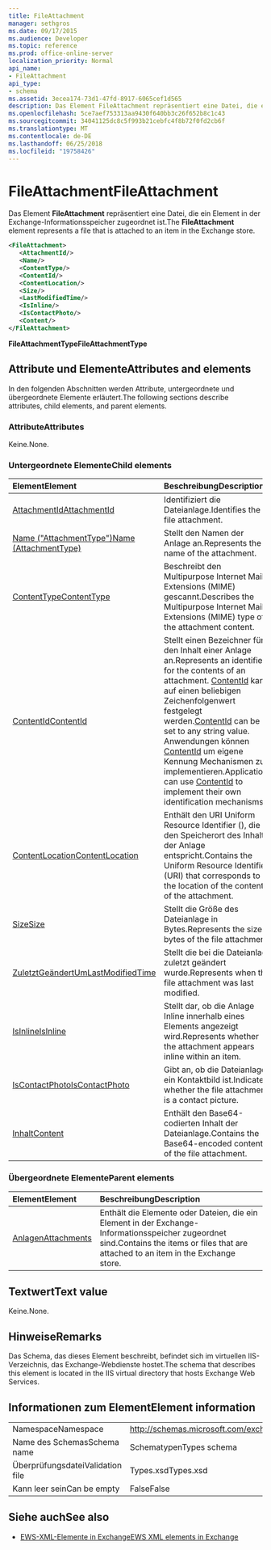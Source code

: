```yaml
---
title: FileAttachment
manager: sethgros
ms.date: 09/17/2015
ms.audience: Developer
ms.topic: reference
ms.prod: office-online-server
localization_priority: Normal
api_name:
- FileAttachment
api_type:
- schema
ms.assetid: 3ecea174-73d1-47fd-8917-6065cef1d565
description: Das Element FileAttachment repräsentiert eine Datei, die ein Element in der Exchange-Informationsspeicher zugeordnet ist.
ms.openlocfilehash: 5ce7aef753313aa9430f640bb3c26f652b8c1c43
ms.sourcegitcommit: 34041125dc8c5f993b21cebfc4f8b72f0fd2cb6f
ms.translationtype: MT
ms.contentlocale: de-DE
ms.lasthandoff: 06/25/2018
ms.locfileid: "19758426"
---
```

# <a name="fileattachment"></a><span data-ttu-id="a55a4-103">FileAttachment</span><span class="sxs-lookup"><span data-stu-id="a55a4-103">FileAttachment</span></span>

<span data-ttu-id="a55a4-104">Das Element **FileAttachment** repräsentiert eine Datei, die ein Element in der Exchange-Informationsspeicher zugeordnet ist.</span><span class="sxs-lookup"><span data-stu-id="a55a4-104">The **FileAttachment** element represents a file that is attached to an item in the Exchange store.</span></span> 
  
```XML
<FileAttachment>
   <AttachmentId/>
   <Name/>
   <ContentType/>
   <ContentId/>
   <ContentLocation/>
   <Size/>
   <LastModifiedTime/>
   <IsInline/>
   <IsContactPhoto/>
   <Content/>
</FileAttachment>
```

 <span data-ttu-id="a55a4-105">**FileAttachmentType**</span><span class="sxs-lookup"><span data-stu-id="a55a4-105">**FileAttachmentType**</span></span>
## <a name="attributes-and-elements"></a><span data-ttu-id="a55a4-106">Attribute und Elemente</span><span class="sxs-lookup"><span data-stu-id="a55a4-106">Attributes and elements</span></span>

<span data-ttu-id="a55a4-107">In den folgenden Abschnitten werden Attribute, untergeordnete und übergeordnete Elemente erläutert.</span><span class="sxs-lookup"><span data-stu-id="a55a4-107">The following sections describe attributes, child elements, and parent elements.</span></span>
  
### <a name="attributes"></a><span data-ttu-id="a55a4-108">Attribute</span><span class="sxs-lookup"><span data-stu-id="a55a4-108">Attributes</span></span>

<span data-ttu-id="a55a4-109">Keine.</span><span class="sxs-lookup"><span data-stu-id="a55a4-109">None.</span></span>
  
### <a name="child-elements"></a><span data-ttu-id="a55a4-110">Untergeordnete Elemente</span><span class="sxs-lookup"><span data-stu-id="a55a4-110">Child elements</span></span>

|<span data-ttu-id="a55a4-111">**Element**</span><span class="sxs-lookup"><span data-stu-id="a55a4-111">**Element**</span></span>|<span data-ttu-id="a55a4-112">**Beschreibung**</span><span class="sxs-lookup"><span data-stu-id="a55a4-112">**Description**</span></span>|
|:-----|:-----|
|[<span data-ttu-id="a55a4-113">AttachmentId</span><span class="sxs-lookup"><span data-stu-id="a55a4-113">AttachmentId</span></span>](attachmentid.md) <br/> |<span data-ttu-id="a55a4-114">Identifiziert die Dateianlage.</span><span class="sxs-lookup"><span data-stu-id="a55a4-114">Identifies the file attachment.</span></span>  <br/> |
|[<span data-ttu-id="a55a4-115">Name ("AttachmentType")</span><span class="sxs-lookup"><span data-stu-id="a55a4-115">Name (AttachmentType)</span></span>](name-attachmenttype.md) <br/> |<span data-ttu-id="a55a4-116">Stellt den Namen der Anlage an.</span><span class="sxs-lookup"><span data-stu-id="a55a4-116">Represents the name of the attachment.</span></span>  <br/> |
|[<span data-ttu-id="a55a4-117">ContentType</span><span class="sxs-lookup"><span data-stu-id="a55a4-117">ContentType</span></span>](contenttype.md) <br/> |<span data-ttu-id="a55a4-118">Beschreibt den Multipurpose Internet Mail Extensions (MIME) gescannt.</span><span class="sxs-lookup"><span data-stu-id="a55a4-118">Describes the Multipurpose Internet Mail Extensions (MIME) type of the attachment content.</span></span>  <br/> |
|[<span data-ttu-id="a55a4-119">ContentId</span><span class="sxs-lookup"><span data-stu-id="a55a4-119">ContentId</span></span>](contentid.md) <br/> |<span data-ttu-id="a55a4-120">Stellt einen Bezeichner für den Inhalt einer Anlage an.</span><span class="sxs-lookup"><span data-stu-id="a55a4-120">Represents an identifier for the contents of an attachment.</span></span> <span data-ttu-id="a55a4-121">[ContentId](contentid.md) kann auf einen beliebigen Zeichenfolgenwert festgelegt werden.</span><span class="sxs-lookup"><span data-stu-id="a55a4-121">[ContentId](contentid.md) can be set to any string value.</span></span> <span data-ttu-id="a55a4-122">Anwendungen können [ContentId](contentid.md) um eigene Kennung Mechanismen zu implementieren.</span><span class="sxs-lookup"><span data-stu-id="a55a4-122">Applications can use [ContentId](contentid.md) to implement their own identification mechanisms.</span></span>  <br/> |
|[<span data-ttu-id="a55a4-123">ContentLocation</span><span class="sxs-lookup"><span data-stu-id="a55a4-123">ContentLocation</span></span>](contentlocation.md) <br/> |<span data-ttu-id="a55a4-124">Enthält den URI Uniform Resource Identifier (), die den Speicherort des Inhalts der Anlage entspricht.</span><span class="sxs-lookup"><span data-stu-id="a55a4-124">Contains the Uniform Resource Identifier (URI) that corresponds to the location of the content of the attachment.</span></span>  <br/> |
|[<span data-ttu-id="a55a4-125">Size</span><span class="sxs-lookup"><span data-stu-id="a55a4-125">Size</span></span>](size.md) <br/> |<span data-ttu-id="a55a4-126">Stellt die Größe des Dateianlage in Bytes.</span><span class="sxs-lookup"><span data-stu-id="a55a4-126">Represents the size in bytes of the file attachment.</span></span>  <br/> |
|[<span data-ttu-id="a55a4-127">ZuletztGeändertUm</span><span class="sxs-lookup"><span data-stu-id="a55a4-127">LastModifiedTime</span></span>](lastmodifiedtime.md) <br/> |<span data-ttu-id="a55a4-128">Stellt die bei die Dateianlage zuletzt geändert wurde.</span><span class="sxs-lookup"><span data-stu-id="a55a4-128">Represents when the file attachment was last modified.</span></span>  <br/> |
|[<span data-ttu-id="a55a4-129">IsInline</span><span class="sxs-lookup"><span data-stu-id="a55a4-129">IsInline</span></span>](isinline.md) <br/> |<span data-ttu-id="a55a4-130">Stellt dar, ob die Anlage Inline innerhalb eines Elements angezeigt wird.</span><span class="sxs-lookup"><span data-stu-id="a55a4-130">Represents whether the attachment appears inline within an item.</span></span>  <br/> |
|[<span data-ttu-id="a55a4-131">IsContactPhoto</span><span class="sxs-lookup"><span data-stu-id="a55a4-131">IsContactPhoto</span></span>](iscontactphoto.md) <br/> |<span data-ttu-id="a55a4-132">Gibt an, ob die Dateianlage ein Kontaktbild ist.</span><span class="sxs-lookup"><span data-stu-id="a55a4-132">Indicates whether the file attachment is a contact picture.</span></span>  <br/> |
|[<span data-ttu-id="a55a4-133">Inhalt</span><span class="sxs-lookup"><span data-stu-id="a55a4-133">Content</span></span>](content.md) <br/> |<span data-ttu-id="a55a4-134">Enthält den Base64-codierten Inhalt der Dateianlage.</span><span class="sxs-lookup"><span data-stu-id="a55a4-134">Contains the Base64-encoded contents of the file attachment.</span></span>  <br/> |
   
### <a name="parent-elements"></a><span data-ttu-id="a55a4-135">Übergeordnete Elemente</span><span class="sxs-lookup"><span data-stu-id="a55a4-135">Parent elements</span></span>

|<span data-ttu-id="a55a4-136">**Element**</span><span class="sxs-lookup"><span data-stu-id="a55a4-136">**Element**</span></span>|<span data-ttu-id="a55a4-137">**Beschreibung**</span><span class="sxs-lookup"><span data-stu-id="a55a4-137">**Description**</span></span>|
|:-----|:-----|
|[<span data-ttu-id="a55a4-138">Anlagen</span><span class="sxs-lookup"><span data-stu-id="a55a4-138">Attachments</span></span>](attachments-ex15websvcsotherref.md) <br/> |<span data-ttu-id="a55a4-139">Enthält die Elemente oder Dateien, die ein Element in der Exchange-Informationsspeicher zugeordnet sind.</span><span class="sxs-lookup"><span data-stu-id="a55a4-139">Contains the items or files that are attached to an item in the Exchange store.</span></span>  <br/> |
   
## <a name="text-value"></a><span data-ttu-id="a55a4-140">Textwert</span><span class="sxs-lookup"><span data-stu-id="a55a4-140">Text value</span></span>

<span data-ttu-id="a55a4-141">Keine.</span><span class="sxs-lookup"><span data-stu-id="a55a4-141">None.</span></span>
  
## <a name="remarks"></a><span data-ttu-id="a55a4-142">Hinweise</span><span class="sxs-lookup"><span data-stu-id="a55a4-142">Remarks</span></span>

<span data-ttu-id="a55a4-143">Das Schema, das dieses Element beschreibt, befindet sich im virtuellen IIS-Verzeichnis, das Exchange-Webdienste hostet.</span><span class="sxs-lookup"><span data-stu-id="a55a4-143">The schema that describes this element is located in the IIS virtual directory that hosts Exchange Web Services.</span></span>
  
## <a name="element-information"></a><span data-ttu-id="a55a4-144">Informationen zum Element</span><span class="sxs-lookup"><span data-stu-id="a55a4-144">Element information</span></span>

|||
|:-----|:-----|
|<span data-ttu-id="a55a4-145">Namespace</span><span class="sxs-lookup"><span data-stu-id="a55a4-145">Namespace</span></span>  <br/> |http://schemas.microsoft.com/exchange/services/2006/types  <br/> |
|<span data-ttu-id="a55a4-146">Name des Schemas</span><span class="sxs-lookup"><span data-stu-id="a55a4-146">Schema name</span></span>  <br/> |<span data-ttu-id="a55a4-147">Schematypen</span><span class="sxs-lookup"><span data-stu-id="a55a4-147">Types schema</span></span>  <br/> |
|<span data-ttu-id="a55a4-148">Überprüfungsdatei</span><span class="sxs-lookup"><span data-stu-id="a55a4-148">Validation file</span></span>  <br/> |<span data-ttu-id="a55a4-149">Types.xsd</span><span class="sxs-lookup"><span data-stu-id="a55a4-149">Types.xsd</span></span>  <br/> |
|<span data-ttu-id="a55a4-150">Kann leer sein</span><span class="sxs-lookup"><span data-stu-id="a55a4-150">Can be empty</span></span>  <br/> |<span data-ttu-id="a55a4-151">False</span><span class="sxs-lookup"><span data-stu-id="a55a4-151">False</span></span>  <br/> |
   
## <a name="see-also"></a><span data-ttu-id="a55a4-152">Siehe auch</span><span class="sxs-lookup"><span data-stu-id="a55a4-152">See also</span></span>



- [<span data-ttu-id="a55a4-153">EWS-XML-Elemente in Exchange</span><span class="sxs-lookup"><span data-stu-id="a55a4-153">EWS XML elements in Exchange</span></span>](ews-xml-elements-in-exchange.md)

